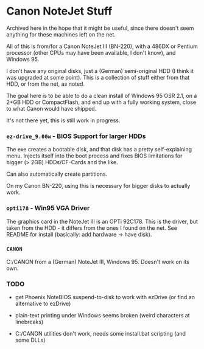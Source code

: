 # Canon NoteJet Stuff
Archived here in the hope that it might be useful, since there doesn't seem
anything for these machines left on the net.

All of this is from/for a Canon NoteJet III (BN-220), with a 486DX or Pentium
processor (other CPUs may have been available, I don't know), and Windows 95.

I don't have any original disks, just a (German) semi-original HDD (I think
it was upgraded at some point). This is a collection of stuff either from
that HDD, or from the net, as noted.

The goal here is to be able to do a clean install of Windows 95 OSR 2.1, on
a 2+GB HDD or CompactFlash, and end up with a fully working system, close
to what Canon would have shipped.

It's not there yet, this is still work in progress.

### `ez-drive_9.06w` - BIOS Support for larger HDDs

The exe creates a bootable disk, and that disk has a pretty self-explaining
menu. Injects itself into the boot process and fixes BIOS limitations for
bigger (> 2GB) HDDs/CF-Cards and the like.

Can also automatically create partitions.

On my Canon BN-220, using this is necessary for bigger disks to actually work.

### `opti178` - Win95 VGA Driver

The graphics card in the NoteJet III is an OPTi 92C178. This is the driver, but
taken from the HDD - it differs from the ones I found on the net. See README
for install (basically: add hardware -> have disk).

### `CANON`

C:/CANON from a (German) NoteJet III, Windows 95. Doesn't work on its own.

### TODO

* get Phoenix NoteBIOS suspend-to-disk to work with ezDrive (or find an
  alternative to ezDrive)

* plain-text printing under Windows seems broken (weird characters at linebreaks)

* C:/CANON utilities don't work, needs some install.bat scripting (and some DLLs)
